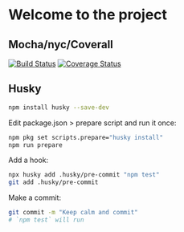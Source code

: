 # Welcome to the project

## Mocha/nyc/Coverall

[![Build Status][ci-image]][ci-url] [![Coverage Status](https://coveralls.io/repos/github/KennethEllebring/webb_alm_cicd/badge.svg?branch=main)](https://coveralls.io/github/KennethEllebring/webb_alm_cicd?branch=main)

## Husky

```sh
npm install husky --save-dev
```

Edit package.json > prepare script and run it once:
```sh
npm pkg set scripts.prepare="husky install"
npm run prepare
```

Add a hook:
```sh
npx husky add .husky/pre-commit "npm test"
git add .husky/pre-commit
```

Make a commit:

```sh
git commit -m "Keep calm and commit"
# `npm test` will run
```

[ci-image]: https://github.com/kennethellebring/webb_alm_cicd/workflows/Tests/badge.svg
[ci-url]: https://github.com/kennethellebring/webb_alm_cicd/actions?workflow=Tests
